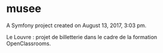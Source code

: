 musee
=====

A Symfony project created on August 13, 2017, 3:03 pm.

Le Louvre : projet de billetterie dans le cadre de la 
formation OpenClassrooms.
